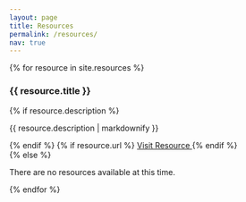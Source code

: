 ```yaml
---
layout: page
title: Resources
permalink: /resources/
nav: true
---
```


<div class="resource-list mt-5">
  {% for resource in site.resources %}
    <div class="resource-entry card mb-4">
      <div class="card-body">
        <h3 class="card-title">{{ resource.title }}</h3>
        {% if resource.description %}
          <p class="card-text">{{ resource.description | markdownify }}</p>
        {% endif %}
        {% if resource.url %}
          <a href="{{ resource.url }}" class="btn btn-primary" target="_blank" rel="noopener">
            <i class="fas fa-external-link-alt me-1"></i> Visit Resource
          </a>
        {% endif %}
      </div>
    </div>
  {% else %}
    <p>There are no resources available at this time.</p>
  {% endfor %}
</div> 